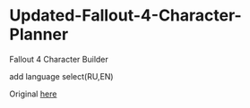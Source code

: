 # Updated-Fallout-4-Character-Planner

Fallout 4 Character Builder

add language select(RU,EN)

Original [here](http://mmartinx.github.io/fo4/)
